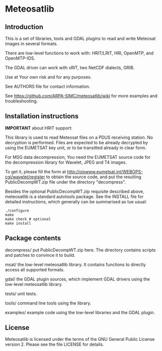 Meteosatlib
===============================================================

Introduction
------------

This is a set of libraries, tools and GDAL plugins to read and write Meteosat
images in several formats.

There are low-level functions to work with: HRIT/LRIT, HRI, OpenMTP, and
OpenMTP-IDS.

The GDAL driver can work with xRIT, two NetCDF dialects, GRIB.

Use at Your own risk and for any purposes.

See AUTHORS file for contact information.

See https://github.com/ARPA-SIMC/meteosatlib/wiki for more examples and
troubleshooting.

Installation instructions
-------------------------

**IMPORTANT** about HRIT support:

  This library is used to read Meteosat files on a PDUS receiving station. No
  decryption is performed. Files are expected to be already decrypted by using
  the EUMETSAT key unit, or to be transitted already in clear form.
  
  For MSG data decompression, You need the EUMETSAT source code for the
  decompression library for Wavelet, JPEG and T4 images.
  
  To get it, please fill the form at http://oiswww.eumetsat.int/WEBOPS-cgi/wavelet/register
  to obtain the source code, and put the resulting PublicDecompWT.zip file
  under the directory "decompress".

Besides the optional PublicDecompWT.zip requisite described above, meteosatlib
is a standard autotools package. See the INSTALL file for detailed
instructions, which generally can be summarised as tue usual:

    ./configure
    make
    make check # optional
    make install


Package contents
----------------

decompress/  put PublicDecompWT.zip here. The directory contains scripts and
             patches to convince it to build.

msat/        the low-level meteosatlib library. It contains functions to
             directly access all supported formats.

gdal/        the GDAL plugin sources, which implement GDAL drivers using the
             low-level meteosatlib library.

tests/       unit tests.

tools/       command line tools using the library.

examples/    example code using the low-level libraries and the GDAL plugin.


License
-------

Meteosatlib is licensed under the terms of the GNU General Public License version
2.  Please see the file LICENSE for details.

